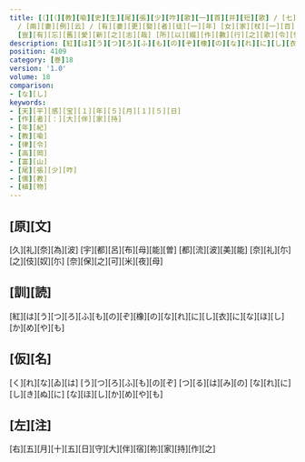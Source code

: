 ```yaml
---
title: [（][（][教][喩][史][生][尾][張][少][咋][歌][一][首][并][短][歌] / [七][出][例][云] / [但][犯][一][條][即][合][出][之] [無][七][出][輙]<[弃]>[者][徒][一][年][半] / [三][不][去][云] / [雖][犯][七][出][不][合]<[弃]>[之] [違][者][杖][一][百] [唯][犯][奸][悪][疾][得]<[弃]>[之]
  / [兩][妻][例][云] / [有][妻][更][娶][者][徒][一][年] [女][家][杖][一][百][離][之] / [詔][書][云] / [愍][賜][義][夫][節][婦] / [謹][案] [先][件][數][條] [建][法][之][基] [化][道][之][源][也] [然][則][義][夫][之][道] [情][存][無][別] / [一][家][同][財]
  [豈][有][忘][舊][愛][新][之][志][哉] [所][以][綴][作][數][行][之][歌][令][悔]<[弃]>[舊][之][惑] [其][詞][云][）][反][歌][三][首][）]
description: [紅][は][う][つ][ろ][ふ][も][の][ぞ][橡][の][な][れ][に][し][衣][に][な][ほ][し][か][め][や][も]
position: 4109
category: [巻]18
version: '1.0'
volume: 18
comparison:
- [な][し]
keywords:
- [天][平][感][宝][１][年][５][月][１][５][日]
- [作][者][：][大][伴][家][持]
- [年][紀]
- [教][喩]
- [律][令]
- [高][岡]
- [富][山]
- [尾][張][少][咋]
- [儒][教]
- [植][物]
---
```


## [原][文]

[久][礼][奈][為][波] [宇][都][呂][布][母][能][曽] [都][流][波][美][能] [奈][礼][尓][之][伎][奴][尓] [奈][保][之][可][米][夜][母]

## [訓][読]

[紅][は][う][つ][ろ][ふ][も][の][ぞ][橡][の][な][れ][に][し][衣][に][な][ほ][し][か][め][や][も]

## [仮][名]

[く][れ][な][ゐ][は] [う][つ][ろ][ふ][も][の][ぞ] [つ][る][は][み][の] [な][れ][に][し][き][ぬ][に] [な][ほ][し][か][め][や][も]

## [左][注]

[右][五][月][十][五][日][守][大][伴][宿][祢][家][持][作][之]
